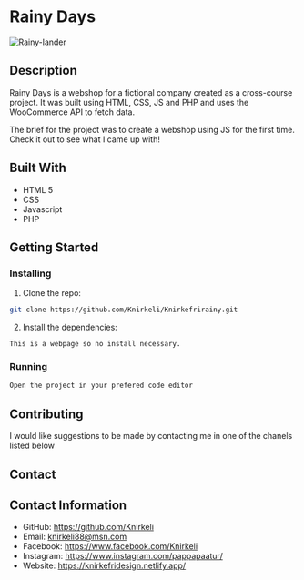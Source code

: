 # Rainy Days

![Rainy-lander](https://github.com/Knirkeli/Knirkefrirainy/assets/115043925/2f539d7e-3de7-4417-9c95-f07b6fe41475)


## Description

Rainy Days is a webshop for a fictional company created as a cross-course project. It was built using HTML, CSS, JS and PHP and uses the WooCommerce API to fetch data.

The brief for the project was to create a webshop using JS for the first time. Check it out to see what I came up with!

## Built With

- HTML 5
- CSS
- Javascript
- PHP

## Getting Started

### Installing

1. Clone the repo:

```bash
git clone https://github.com/Knirkeli/Knirkefrirainy.git
```

2. Install the dependencies:

```
This is a webpage so no install necessary. 
```

### Running

```bash
Open the project in your prefered code editor
```

## Contributing

I would like suggestions to be made by contacting me in one of the chanels listed below

## Contact

## Contact Information
- GitHub: https://github.com/Knirkeli
- Email: knirkeli88@msn.com
- Facebook: https://www.facebook.com/Knirkeli
- Instagram: https://www.instagram.com/pappapaatur/
- Website: https://knirkefridesign.netlify.app/
